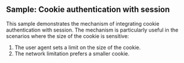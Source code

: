## Sample: Cookie authentication with session

This sample demonstrates the mechanism of integrating cookie authentication with session. The mechanism is particularly useful in the scenarios where the size of the cookie is sensitive:
1. The user agent sets a limit on the size of the cookie.
2. The network limitation prefers a smaller cookie.



